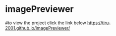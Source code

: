 # imagePreviewer

#to view the project  click the link below
https://tiru-2001.github.io/imagePreviewer/
